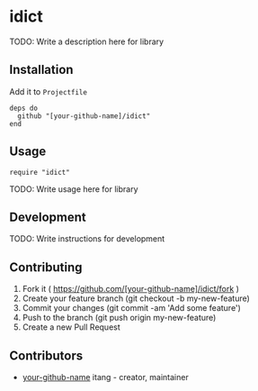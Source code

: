 # idict

TODO: Write a description here for library

## Installation

Add it to `Projectfile`

```crystal
deps do
  github "[your-github-name]/idict"
end
```

## Usage

```crystal
require "idict"
```

TODO: Write usage here for library

## Development

TODO: Write instructions for development

## Contributing

1. Fork it ( https://github.com/[your-github-name]/idict/fork )
2. Create your feature branch (git checkout -b my-new-feature)
3. Commit your changes (git commit -am 'Add some feature')
4. Push to the branch (git push origin my-new-feature)
5. Create a new Pull Request

## Contributors

- [your-github-name](https://github.com/[your-github-name]) itang - creator, maintainer
